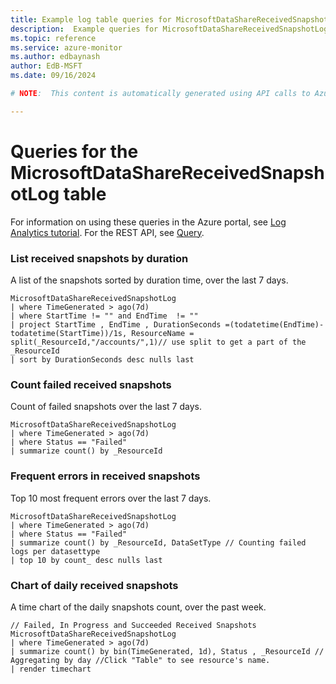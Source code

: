 ```yaml
---
title: Example log table queries for MicrosoftDataShareReceivedSnapshotLog
description:  Example queries for MicrosoftDataShareReceivedSnapshotLog log table
ms.topic: reference
ms.service: azure-monitor
ms.author: edbaynash
author: EdB-MSFT
ms.date: 09/16/2024

# NOTE:  This content is automatically generated using API calls to Azure. Any edits made on these files will be overwritten in the next run of the script. 

---
```


# Queries for the MicrosoftDataShareReceivedSnapshotLog table

For information on using these queries in the Azure portal, see [Log Analytics tutorial](/azure/azure-monitor/logs/log-analytics-tutorial). For the REST API, see [Query](/rest/api/loganalytics/query).


### List received snapshots by duration  


A list of the snapshots sorted by duration time, over the last 7 days.  

```query
MicrosoftDataShareReceivedSnapshotLog
| where TimeGenerated > ago(7d)  
| where StartTime != "" and EndTime  != ""
| project StartTime , EndTime , DurationSeconds =(todatetime(EndTime)-todatetime(StartTime))/1s, ResourceName = split(_ResourceId,"/accounts/",1)// use split to get a part of the _ResourceId  
| sort by DurationSeconds desc nulls last
```



### Count failed received snapshots  


Count of failed snapshots over the last 7 days.  

```query
MicrosoftDataShareReceivedSnapshotLog
| where TimeGenerated > ago(7d)  
| where Status == "Failed" 
| summarize count() by _ResourceId 
```



### Frequent errors in received snapshots  


Top 10 most frequent errors over the last 7 days.  

```query
MicrosoftDataShareReceivedSnapshotLog 
| where TimeGenerated > ago(7d)  
| where Status == "Failed" 
| summarize count() by _ResourceId, DataSetType // Counting failed logs per datasettype
| top 10 by count_ desc nulls last
```



### Chart of daily received snapshots  


A time chart of the daily snapshots count, over the past week.  

```query
// Failed, In Progress and Succeeded Received Snapshots
MicrosoftDataShareReceivedSnapshotLog 
| where TimeGenerated > ago(7d)  
| summarize count() by bin(TimeGenerated, 1d), Status , _ResourceId // Aggregating by day //Click "Table" to see resource's name.
| render timechart
```

